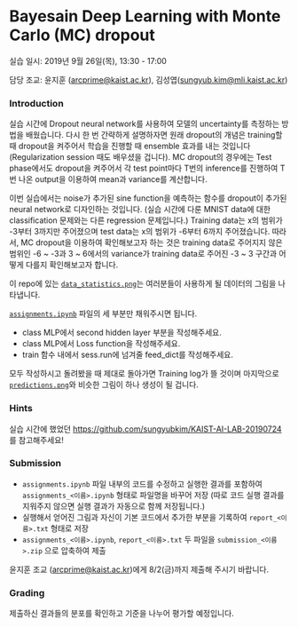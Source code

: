 # Bayesain Deep Learning with Monte Carlo (MC) dropout
실습 일시: 2019년 9월 26일(목), 13:30 - 17:00

담당 조교: 윤지훈 (arcprime@kaist.ac.kr), 김성엽(sungyub.kim@mli.kaist.ac.kr)

### Introduction
실습 시간에 Dropout neural network를 사용하여 모델의 uncertainty를 측정하는 방법을 배웠습니다. 다시 한 번 간략하게 설명하자면 원래 dropout의 개념은 training할 때 dropout을 켜주어서 학습을 진행할 때 ensemble 효과를 내는 것입니다 (Regularization session 때도 배우셨을 겁니다). MC dropout의 경우에는 Test phase에서도 dropout을 켜주어서 각 test point마다 T번의 inference를 진행하여 T번 나온 output을 이용하여 mean과 variance를 계산합니다.

이번 실습에서는 noise가 추가된 sine function을 예측하는 함수를 dropout이 추가된 neural network로 디자인하는 것입니다. (실습 시간에 다룬 MNIST data에 대한 classification 문제와는 다른 regression 문제입니다.) 
Training data는 x의 범위가 -3부터 3까지만 주어졌으며 test data는 x의 범위가 -6부터 6까지 주어졌습니다. 따라서, MC dropout을 이용하여 확인해보고자 하는 것은 training data로 주어지지 않은 범위인 -6 ~ -3과 3 ~ 6에서의 variance가 training data로 주어진 -3 ~ 3 구간과 어떻게 다를지 확인해보고자 합니다.

이 repo에 있는 [`data_statistics.png`](data_statistics.png)는 여러분들이 사용하게 될 데이터의 그림을 나타냅니다.

[`assignments.ipynb`](assignments.ipynb) 파일의 세 부분만 채워주시면 됩니다.
- class MLP에서 second hidden layer 부분을 작성해주세요.
- class MLP에서 Loss function을 작성해주세요.
- train 함수 내에서 sess.run에 넘겨줄 feed_dict를 작성해주세요.

모두 작성하시고 돌려봤을 때 제대로 돌아가면 Training log가 뜰 것이며 마지막으로 [`predictions.png`](predictions.png)와 비슷한 그림이 하나 생성이 될 겁니다. 

### Hints
실습 시간에 했었던 https://github.com/sungyubkim/KAIST-AI-LAB-20190724 를 참고해주세요! 

### Submission
- `assignments.ipynb` 파일 내부의 코드를 수정하고 실행한 결과를 포함하여 `assignments_<이름>.ipynb` 형태로 파일명을 바꾸어 저장 (따로 코드 실행 결과를 지워주지 않으면 실행 결과가 자동으로 함께 저장됩니다.)
- 실행해서 얻어진 그림과 자신이 기본 코드에서 추가한 부분을 기록하여 `report_<이름>.txt` 형태로 저장
- `assignments_<이름>.ipynb`, `report_<이름>.txt` 두 파일을 `submission_<이름>.zip` 으로 압축하여 제출

윤지훈 조교 (arcprime@kaist.ac.kr)에게 8/2(금)까지 제출해 주시기 바랍니다.

### Grading
제출하신 결과들의 분포를 확인하고 기준을 나누어 평가할 예정입니다.
